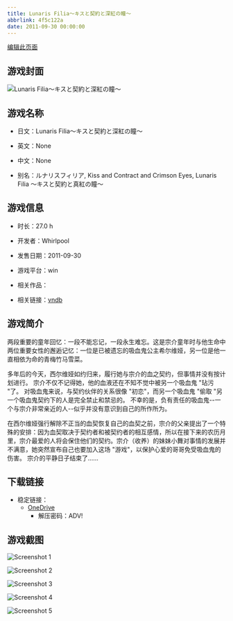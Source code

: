 ```yaml
---
title: Lunaris Filia～キスと契約と深紅の瞳～
abbrlink: 4f5c122a
date: 2011-09-30 00:00:00
---
```

[编辑此页面](https://github.com/ACG-3/ADV3-source/blob/main/source/_posts/games/Lunaris%20Filia%EF%BD%9E%E3%82%AD%E3%82%B9%E3%81%A8%E5%A5%91%E7%B4%84%E3%81%A8%E6%B7%B1%E7%B4%85%E3%81%AE%E7%9E%B3%EF%BD%9E.md)

## 游戏封面

![Lunaris Filia～キスと契約と深紅の瞳～](https://pan.timero.xyz/onedrive/img_lib_001/Lunaris%20Filia%EF%BD%9E%E3%82%AD%E3%82%B9%E3%81%A8%E5%A5%91%E7%B4%84%E3%81%A8%E6%B7%B1%E7%B4%85%E3%81%AE%E7%9E%B3%EF%BD%9E_cover.avif)


## 游戏名称

- 日文：Lunaris Filia～キスと契約と深紅の瞳～
- 英文：None
- 中文：None

- 别名：ルナリスフィリア, Kiss and Contract and Crimson Eyes, Lunaris Filia ～キスと契約と真紅の瞳～


## 游戏信息

- 时长：27.0 h
- 开发者：Whirlpool
- 发售日期：2011-09-30
- 游戏平台：win
- 相关作品：

- 相关链接：[vndb](https://vndb.org/v7261)


## 游戏简介

两段重要的童年回忆：一段不能忘记，一段永生难忘。这是宗介童年时与他生命中两位重要女性的邂逅记忆：一位是已被遗忘的吸血鬼公主希尔维娅，另一位是他一直相依为命的青梅竹马雪菜。  

多年后的今天，西尔维娅如约归来，履行她与宗介的血之契约，但事情并没有按计划进行。  宗介不仅不记得她，他的血液还在不知不觉中被另一个吸血鬼 "玷污 "了。  对吸血鬼来说，与契约伙伴的关系很像 "初恋"，而另一个吸血鬼 "偷取 "另一个吸血鬼契约下的人是完全禁止和禁忌的。  不幸的是，负有责任的吸血鬼--一个与宗介非常亲近的人--似乎并没有意识到自己的所作所为。  

在西尔维娅强行解除不正当的血契恢复自己的血契之前，宗介的父亲提出了一个特殊的安排：因为血契取决于契约者和被契约者的相互感情，所以在接下来的农历月里，宗介最爱的人将会保住他们的契约。宗介（收养）的妹妹小舞对事情的发展并不满意，她突然宣布自己也要加入这场 "游戏"，以保护心爱的哥哥免受吸血鬼的伤害。  宗介的平静日子结束了......




## 下载链接

- 稳定链接：
    - [OneDrive](https://pan.timero.xyz/onedrive/adv_lib_001/Lunaris%20Filia%EF%BD%9E%E3%82%AD%E3%82%B9%E3%81%A8%E5%A5%91%E7%B4%84%E3%81%A8%E6%B7%B1%E7%B4%85%E3%81%AE%E7%9E%B3%EF%BD%9E)
        - 解压密码：ADV!



## 游戏截图


![Screenshot 1](https://pan.timero.xyz/onedrive/img_lib_001/Lunaris%20Filia%EF%BD%9E%E3%82%AD%E3%82%B9%E3%81%A8%E5%A5%91%E7%B4%84%E3%81%A8%E6%B7%B1%E7%B4%85%E3%81%AE%E7%9E%B3%EF%BD%9E_Screenshot_1.avif)

![Screenshot 2](https://pan.timero.xyz/onedrive/img_lib_001/Lunaris%20Filia%EF%BD%9E%E3%82%AD%E3%82%B9%E3%81%A8%E5%A5%91%E7%B4%84%E3%81%A8%E6%B7%B1%E7%B4%85%E3%81%AE%E7%9E%B3%EF%BD%9E_Screenshot_2.avif)

![Screenshot 3](https://pan.timero.xyz/onedrive/img_lib_001/Lunaris%20Filia%EF%BD%9E%E3%82%AD%E3%82%B9%E3%81%A8%E5%A5%91%E7%B4%84%E3%81%A8%E6%B7%B1%E7%B4%85%E3%81%AE%E7%9E%B3%EF%BD%9E_Screenshot_3.avif)

![Screenshot 4](https://pan.timero.xyz/onedrive/img_lib_001/Lunaris%20Filia%EF%BD%9E%E3%82%AD%E3%82%B9%E3%81%A8%E5%A5%91%E7%B4%84%E3%81%A8%E6%B7%B1%E7%B4%85%E3%81%AE%E7%9E%B3%EF%BD%9E_Screenshot_4.avif)

![Screenshot 5](https://pan.timero.xyz/onedrive/img_lib_001/Lunaris%20Filia%EF%BD%9E%E3%82%AD%E3%82%B9%E3%81%A8%E5%A5%91%E7%B4%84%E3%81%A8%E6%B7%B1%E7%B4%85%E3%81%AE%E7%9E%B3%EF%BD%9E_Screenshot_5.avif)

